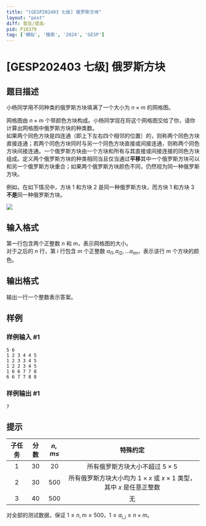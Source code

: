 ```yaml
---
title: "[GESP202403 七级] 俄罗斯方块"
layout: "post"
diff: 普及/提高-
pid: P10379
tag: ['模拟', '搜索', '2024', 'GESP']
---
```

# [GESP202403 七级] 俄罗斯方块
## 题目描述

小杨同学用不同种类的俄罗斯方块填满了一个大小为 $n \times m$ 的网格图。

网格图由 $n \times m$ 个带颜色方块构成。小杨同学现在将这个网格图交给了你，请你计算出网格图中俄罗斯方块的种类数。  
如果两个同色方块是四连通（即上下左右四个相邻的位置）的，则称两个同色方块直接连通；若两个同色方块同时与另一个同色方块直接或间接连通，则称两个同色方块间接连通。一个俄罗斯方块由一个方块和所有与其直接或间接连接的同色方块组成。定义两个俄罗斯方块的种类相同当且仅当通过**平移**其中一个俄罗斯方块可以和另一个俄罗斯方块重合；如果两个俄罗斯方块颜色不同，仍然视为同一种俄罗斯方块。

例如，在如下情况中，方块 $1$ 和方块 $2$ 是同一种俄罗斯方块，而方块 $1$ 和方块 $3$ **不是**同一种俄罗斯方块。

![](https://cdn.luogu.com.cn/upload/image_hosting/ttv3nmgs.png)
## 输入格式

第一行包含两个正整数 $n$ 和 $m$，表示网格图的大小。  
对于之后的 $n$ 行，第 $i$ 行包含 $m$ 个正整数 $a_{i1}, a_{i2}, \dots a_{im}$，表示该行 $m$ 个方块的颜色。

## 输出格式


输出一行一个整数表示答案。
## 样例

### 样例输入 #1
```
5 6
1 2 3 4 4 5
1 2 3 3 4 5
1 2 2 3 4 5
1 6 6 7 7 8
6 6 7 7 8 8

```
### 样例输出 #1
```
7
```
## 提示

| 子任务 | 分数 | $n,m \leq$ | 特殊约定 | 
| :-: | :-: | :-: | :-: |
| $1$ | $30$ | $20$ | 所有俄罗斯方块大小不超过 $5 \times 5$ |
| $2$ | $30$ | $500$ | 所有俄罗斯方块大小均为 $1 \times x$ 或 $x \times 1$ 类型，其中 $x$ 是任意正整数|
| $3$ | $40$ | $500$ | 无 |

对全部的测试数据，保证 $1 \leq n, m \leq 500$，$1 \leq a_{i,j} \leq n \times m$。
